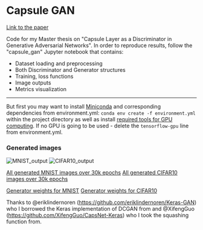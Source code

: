 # Capsule GAN

[Link to the paper](https://drive.google.com/file/d/15g9VFyGwjPnGcTzjXEDwvGpfNvPuRXqB/view?usp=sharing)

Code for my Master thesis on "Capsule Layer as a Discriminator in Generative Adversarial Networks". In order to reproduce results, follow the "capsule_gan" Jupyter notebook that contains:
* Dataset loading and preprocessing
* Both Discriminator and Generator structures
* Training, loss functions
* Image outputs
* Metrics visualization

***

But first you may want to install [Miniconda](https://conda.io/miniconda.html) and corresponding dependencies from environment.yml:
`conda env create -f environment.yml` within the project directory as well as install [required tools for GPU computing](https://www.tensorflow.org/install/install_windows#requirements_to_run_tensorflow_with_gpu_support). If no GPU is going to be used - delete the `tensorflow-gpu` line from environment.yml.


### Generated images
![MNIST_output](/out_metrics/mnist_output_sample.png?raw=true)
![CIFAR10_output](/out_metrics/cifar10_output_sample.png?raw=true)

[All generated MNIST images over 30k epochs](https://www.amazon.com/clouddrive/share/BKlDzoKMhrFnIQu9LqH7KcrYvP9ZKoZF1oc5wjMPFRc)
[All generated CIFAR10 images over 30k epochs](https://www.amazon.com/clouddrive/share/V99W1XhuDg0U7ZABNXwtHBVaacMzqdUCKkI6m9Vp4HG)


[Generator weights for MNIST](https://www.amazon.com/clouddrive/share/wSRq5KX7IrWKaxvdsyGZubh9WcffzrfEFW89mEgQdLC)
[Generator weights for CIFAR10](https://www.amazon.com/clouddrive/share/2CKaZZdGlJqyT5WXnYu1Zbka1Vldtr9yCNffYWwz8Wn)

Thanks to @eriklindernoren (<https://github.com/eriklindernoren/Keras-GAN>) who I borrowed the Keras implementation of DCGAN from and @XifengGuo (<https://github.com/XifengGuo/CapsNet-Keras>) who I took the squashing function from.
